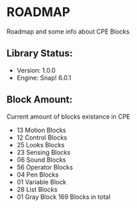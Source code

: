 # ROADMAP
Roadmap and some info about CPE Blocks
## Library Status:
- Version: 1.0.0
- Engine: Snap! 6.0.1
## Block Amount:
Current amount of blocks existance in CPE
- 13 Motion Blocks
- 12 Control Blocks
- 25 Looks Blocks
- 23 Sensing Blocks
- 06 Sound Blocks
- 56 Operator Blocks
- 04 Pen Blocks
- 01 Variable Block
- 28 List Blocks
- 01 Gray Block
169 Blocks in total
